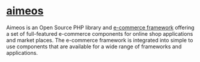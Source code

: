 # [aimeos](https://aimeos.org/)

Aimeos is an Open Source PHP library and [e-commerce framework](https://aimeos.org/tips/ecommerce-framework/) offering a set of full-featured e-commerce components for online shop applications and market places. The e-commerce framework is integrated into simple to use components that are available for a wide range of frameworks and applications.